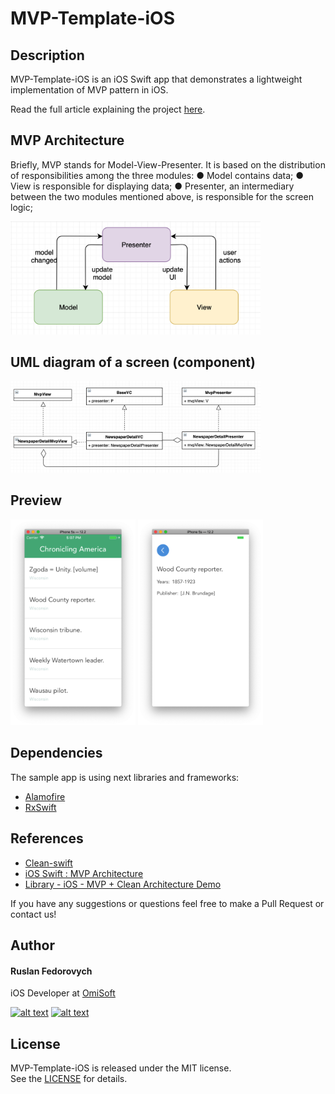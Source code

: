 # MVP-Template-iOS

## Description
MVP-Template-iOS is an iOS Swift app that demonstrates a lightweight implementation of MVP pattern in iOS.

Read the full article explaining the project [here](https://medium.com/omisoft/lightweight-mvp-architecture-in-ios-a16b3da01563).

## MVP Architecture
Briefly, MVP stands for Model-View-Presenter. It is based on the distribution of responsibilities among the three modules:
● Model contains data;
● View is responsible for displaying data;
● Presenter, an intermediary between the two modules mentioned above, is responsible for the screen logic;

<img src="./Demo/mvp.png" alt="mvp structure" width="400">

## UML diagram of a screen (component)
<img src="./Demo/class-diagram.png" alt="class diagram" width="400">

## Preview 
<img src="./Demo/preview-1.png" alt="class diagram" width="200">
<img src="./Demo/preview-2.png" alt="class diagram" width="200">

## Dependencies
The sample app is using next libraries and frameworks:
- [Alamofire](https://github.com/Alamofire/Alamofire)
- [RxSwift](https://github.com/ReactiveX/RxSwift)

## References
- [Clean-swift](http://clean-swift.com)
- [iOS Swift : MVP Architecture](https://medium.com/@saad.eloulladi/ios-swift-mvp-architecture-pattern-a2b0c2d310a3)
- [Library - iOS - MVP + Clean Architecture Demo](https://github.com/FortechRomania/ios-mvp-clean-architecture)

If you have any suggestions or questions feel free to make a Pull Request or contact us!

## Author
#### Ruslan Fedorovych

iOS Developer at [OmiSoft](https://omisoft.net)

<!-- Please don't remove this: Grab your social icons from https://github.com/carlsednaoui/gitsocial -->

[![alt text][1.1]][1]
[![alt text][2.1]][2]

[1]: http://www.twitter.com/omisoftnet
[2]: http://www.facebook.com/omisoftnet

[1.1]: http://i.imgur.com/wWzX9uB.png (twitter icon without padding)
[2.1]: http://i.imgur.com/fep1WsG.png (facebook icon without padding)

## License
MVP-Template-iOS is released under the MIT license.  
See the [LICENSE](./LICENSE.md) for details.
